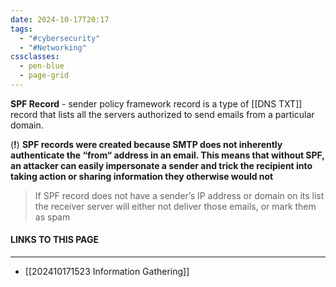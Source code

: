 ```yaml
---
date: 2024-10-17T20:17
tags:
  - "#cybersecurity"
  - "#Networking"
cssclasses:
  - pen-blue
  - page-grid
---
```

**SPF Record** - sender policy framework record is a type of [[DNS TXT]] record that lists all the servers authorized to send emails from a particular domain. 

(**!**) **SPF records were created because SMTP does not inherently authenticate the “from“ address in an email. This means that without SPF, an attacker can easily impersonate a sender and trick the recipient into taking action or sharing information they  otherwise would not** 

> If SPF record does not have a sender’s IP address or domain on its list the receiver server will either not deliver those emails, or mark them as spam 

#### LINKS TO THIS PAGE
***
- [[202410171523 Information Gathering]]